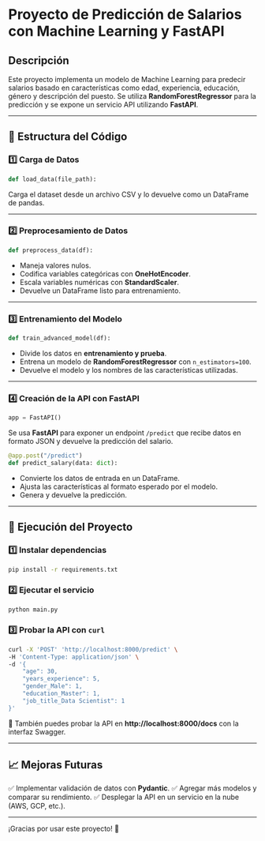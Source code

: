 # Proyecto de Predicción de Salarios con Machine Learning y FastAPI

## Descripción
Este proyecto implementa un modelo de Machine Learning para predecir salarios basado en características como edad, experiencia, educación, género y descripción del puesto. Se utiliza **RandomForestRegressor** para la predicción y se expone un servicio API utilizando **FastAPI**.

---
## 📌 Estructura del Código

### 1️⃣ **Carga de Datos**
```python
def load_data(file_path):
```
Carga el dataset desde un archivo CSV y lo devuelve como un DataFrame de pandas.

---
### 2️⃣ **Preprocesamiento de Datos**
```python
def preprocess_data(df):
```
- Maneja valores nulos.
- Codifica variables categóricas con **OneHotEncoder**.
- Escala variables numéricas con **StandardScaler**.
- Devuelve un DataFrame listo para entrenamiento.

---
### 3️⃣ **Entrenamiento del Modelo**
```python
def train_advanced_model(df):
```
- Divide los datos en **entrenamiento y prueba**.
- Entrena un modelo de **RandomForestRegressor** con `n_estimators=100`.
- Devuelve el modelo y los nombres de las características utilizadas.

---
### 4️⃣ **Creación de la API con FastAPI**
```python
app = FastAPI()
```
Se usa **FastAPI** para exponer un endpoint `/predict` que recibe datos en formato JSON y devuelve la predicción del salario.

```python
@app.post("/predict")
def predict_salary(data: dict):
```
- Convierte los datos de entrada en un DataFrame.
- Ajusta las características al formato esperado por el modelo.
- Genera y devuelve la predicción.

---
## 🚀 Ejecución del Proyecto
### 1️⃣ **Instalar dependencias**
```sh
pip install -r requirements.txt
```

### 2️⃣ **Ejecutar el servicio**
```sh
python main.py
```

### 3️⃣ **Probar la API con `curl`**
```sh
curl -X 'POST' 'http://localhost:8000/predict' \
-H 'Content-Type: application/json' \
-d '{
    "age": 30,
    "years_experience": 5,
    "gender_Male": 1,
    "education_Master": 1,
    "job_title_Data Scientist": 1
}'
```

📌 También puedes probar la API en **http://localhost:8000/docs** con la interfaz Swagger.

---
## 📈 Mejoras Futuras
✅ Implementar validación de datos con **Pydantic**.
✅ Agregar más modelos y comparar su rendimiento.
✅ Desplegar la API en un servicio en la nube (AWS, GCP, etc.).

---
¡Gracias por usar este proyecto! 🚀